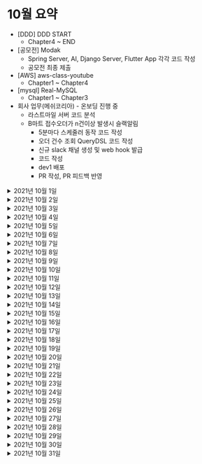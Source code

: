 # 10월 요약
- [DDD] DDD START
  - Chapter4 ~ END
- [공모전] Modak
  - Spring Server, AI, Django Server, Flutter App 각각 코드 작성 
  - 공모전 최종 제출
- [AWS] aws-class-youtube
  - Chapter1 ~ Chapter4
- [mysql] Real-MySQL
  - Chapter1 ~ Chapter3 
- 회사 업무(메쉬코리아) - 온보딩 진행 중
  - 라스트마일 서버 코드 분석
  - B마트 접수오더가 n건이상 발생시 슬랙알림
    - 5분마다 스케줄러 동작 코드 작성
    - 오더 건수 조회 QueryDSL 코드 작성
    - 신규 slack 채널 생성 및 web hook 발급
    - 코드 작성 
    - dev1 배포
    - PR 작성, PR 피드백 반영 

<details> <summary>2021년 10월 1일</summary>

## 회사 업무
- 오더 대기 상태로 변경 코드 분석
- [DDD] DDD START
  - Chapter 4 (90% -> 100%)
  - Chapter 6 (0% -> 100%)
  - Chapter 7 (0% -> 50%)

## 개인 공부
- [Spring] Cloud
  - Chapter3 (0% -> 10%) 

</details>

<details> <summary>2021년 10월 2일</summary>

## 회사 업무

## 개인 공부
- [Spring] Cloud
  - Chapter3 (10% -> 15%) 
- [공모전] Modak
  - Server: AI와의 통신을 위한 intro API 추가, m1전용 mysql 명령어 추가
  - AI: Django REST API에 실제 AI 동작 추가 

</details>

<details> <summary>2021년 10월 3일</summary>

## 회사 업무

## 개인 공부
- [공모전] Modak
  - 회의
    - 앞으로 해야될 일 정리
    - Flutter 업무 분배 
    - Server & AI 시연 및 진행 사항 보고 
  - Server
    - Firestore 연동 및 저장 테스트 
  - Flutter
    - 환경설정 세팅
    - DBRepository 코드리뷰
   

</details>

<details> <summary>2021년 10월 4일</summary>

## 회사 업무

## 개인 공부
- [공모전] Modak
  - Server
    - Firestore 연동 및 Camping 데이터 저장 api 추가
    - querydsl 세팅 
    - 지역별 검색을 위한 groups api 추가
    - 운영형태 검색을 위한 groups api 추가
    - 입자구분(환경) 검색을 위한 groups api 추가 
   

</details>

<details> <summary>2021년 10월 5일</summary>

## 회사 업무
- 오더 정보 변경 코드 분석
- [DDD] DDD START
  - Chapter 7 (50% -> 100%)

## 개인 공부
- [공모전] Modak
  - Server
    - camping 동적 검색 기능 및 페이징 기능 완성
    - groups api URI refactorying
   

</details>

<details> <summary>2021년 10월 6일</summary>

## 회사 업무
- 오더 정보 변경 코드 분석
- [DDD] DDD START
  - Chapter 8 (0% -> 80%)
- msa 스터디 참석
- [AWS] aws-class-youtube 
  - 세팅 완료 

## 개인 공부
- [공모전] Modak
  - Server
    - camping 동적 검색 기능 및 페이징 기능 완성
    - groups api URI refactorying
   

</details>



<details> <summary>2021년 10월 7일</summary>

## 회사 업무
- [DDD] DDD START
  - Chapter 8 (80% -> 100%)
- msa 스터디 참석
- 라스트마일 개발 Talk Talk 미팅 참석


## 개인 공부
   

</details>


<details> <summary>2021년 10월 8일</summary>

## 회사 업무
- [DDD] DDD START
  - Chapter 9 (0% -> 50%)
- [AWS] aws-class-youtube 
  - Chapter 1 (0% -> 100%)

## 개인 공부
- [공모전] Modak
  - Server
    - CampingImage DTO 추가 및 Camping과 연관관계 추가
   

</details>

<details> <summary>2021년 10월 9일</summary>

## 회사 업무

## 개인 공부
- [공모전] Modak
  - Server
    - Swagger 버그 수정
    - Camping 저장할때 Camping의 Image정보 같이 저장되도록 변경
    - Camping 조회 api request를 body에서 parameter로 변경
- [msa]
  - 초기 세팅 완료
   

</details>

<details> <summary>2021년 10월 10일</summary>

## 회사 업무

## 개인 공부
- [공모전] Modak
  - App(Flutter)
    - 검색 UI 기본틀 완성 및 Map 페이지와 연결
  - Server
    - Camping 조회 api에 description 필드 추가 
   
</details>


<details> <summary>2021년 10월 11일</summary>

## 회사 업무

## 개인 공부
- [공모전] Modak
  - App(Flutter)
    - 검색 UI 디자인 수정 및 API와 연동 완성 
  - Server
    - Camping 조회 api에 contentId로 검색할 수 있도록 파라미터 추가 
   
</details>

<details> <summary>2021년 10월 12일</summary>

## 회사 업무
- [DDD] DDD START
  - Chapter 9 (50% -> 100%)
- [AWS] aws-class-youtube 
  - Chapter 2 (0% -> 100%)
  - Chapter 3 (0% -> 100%)
- '오더 과적 및 배송 가이드 메시지 조회' 코드 분석


## 개인 공부
   
</details>


<details> <summary>2021년 10월 13일</summary>

## 회사 업무
- [DDD] DDD START
  - Chapter 10 (0% -> 40%)
- '관제화면 오더 리스트 엑셀 다운로드' 코드 분석
- redis 소개 참여


## 개인 공부
- [공모전] Modak
  - Server
    - request를 dto패키지 포함되게 변경
    - 유저의 정보로 좋아요한 camping들 리스트가 보여지는 User 조회 api 추가
    - 좋아요 기능을 위한 Good 애그리거트 생성 및 생성 api 추가
    - User객체 생성 및 생성 api 추가 
   
</details>


<details> <summary>2021년 10월 14일</summary>

## 회사 업무
- [DDD] DDD START
  - Chapter 10 (40% -> 70%)
- 메쉬톡데이
- [AWS] aws-class-youtube 
  - Chapter 4 (0% -> 100%)


## 개인 공부
- [공모전] Modak
  - Server
    - User 조회시 좋아요 없는 경우에 조회 안되는 버그 수정
    - Camping 조회시 environtment가 없는 경우에 조회 안되는 버그 수정 
   
</details>

<details> <summary>2021년 10월 15일</summary>

## 회사 업무
- [DDD] DDD START
  - Chapter 10 (70% -> 100%)
  - Chapter 11 (0% -> 50%)


## 개인 공부
   
</details>

<details> <summary>2021년 10월 16일</summary>

## 회사 업무


## 개인 공부
- [공모전] Modak
  - App(Flutter)
    - Map Page 마커 기능 추가, 들어올때 바로 현재 위치가 반영되게 기능 구현, 최종적으로 안쓰게되서, Camping Search Page가 메인에 보이도록 변경
    - Camping Search Page 일부 수정 작업
  - Server
    - Camping 조회 API에 name으로 검색하는 기능 추가
   
</details>

<details> <summary>2021년 10월 17일</summary>

## 회사 업무


## 개인 공부
- [공모전] Modak
  - App(Flutter)
    - Camping Search에서 검색한 내용을 CampingSearchResultPage에서 결과가 보여지도록 구성
  - Server
    - Camping 조회시 유저의 email값으로 각 캠핑들을 좋아요 눌렀는지에 대한 값, Thumbnail(대표이미지) 값, 좋아요 갯수 값 추가 
    - SWAGGER 설명 추가 
    - 이미 존재하는 '좋아요' 일 경우에는 저장 안되게 수정
    - '좋아요' 취소 기능 완성
    - '오늘의 캠핑 추천' 기능 추가 

   
</details>

<details> <summary>2021년 10월 18일</summary>

## 회사 업무
- [mysql] Real-MySQL
  - 세팅
- [DDD] DDD START
  - Chapter 11 (50% -> 100%)
- 위클리 미팅

## 개인 공부

   
</details>

<details> <summary>2021년 10월 19일</summary>

## 회사 업무
- [mysql] Real-MySQL
  - Chapter 2 (0% -> 100%)
- [AWS] aws-class-youtube 
  - Chapter 5 (0% -> 80%)
- 오더 생성 ~ 취소 테스트 진행
- Order 테이블(객체) 분석

## 개인 공부
- [공모전] Modak
  - App(Flutter)
    - (Camping Search Page) 버튼 누를 때 색이 변했다가 풀릴 수 있도록 구성, 각 필터마다 1개씩만 누를 수 있게 구성, Progress Bar 색 변경

   
</details>

<details> <summary>2021년 10월 20일</summary>

## 회사 업무
- [mysql] Real-MySQL
  - Chapter 3 (0% -> 5%)
- Order 테이블(객체) 분석
- PR 2개 분석

## 개인 공부
- [공모전] Modak
  - App(Flutter)
    - (Camping Search) 필터 버튼 누른것에 대해서 API로 전달함으로써 동적 검색 기능 완성

   
</details>

<details> <summary>2021년 10월 21일</summary>

## 회사 업무
- [mysql] Real-MySQL
  - Chapter 3 (5% -> 10%)
- Order 테이블(객체) 분석
- 라스트마일 개발 Talk 참여

## 개인 공부
- [공모전] Modak
  - Server
    - (Camping) 캠핑 검색할 때 필터 값 여러개 지정할 수 있도록 구성 
    - (Camping) 기존 캠핑 함수 리팩토링

   
</details>

<details> <summary>2021년 10월 22일</summary>

## 회사 업무
- "B마트 접수오더가 n건이상 발생시 슬랙알림" - 지라 스토리 생성 및 부작업 생성
- "B마트 접수오더가 n건이상 발생시 슬랙알림" - 5분마다 스케줄러 동작 코드 추가, 오더 건수 조회 QueryDSL 작성

## 개인 공부
- [공모전] Modak
  - Server
    - (Camping) 필터 여러개로 검색하는 기능에 name도 검색할 수 있도록 구성
    - (Camping) 필터 제대로 안되던 버그 수정 
  - App(Flutter)
    - (Camping Search) 필터값 여러개로 검색하는 기능 완성

   
</details>

<details> <summary>2021년 10월 23일</summary>

## 회사 업무

## 개인 공부
- [공모전] Modak
  - App(Flutter)
    - (MatchingPage) 디자인 다듬기
    - (DashBoardPage) 디자인 다듬기
    - 전체 페이지에서 색상이 하드코딩 되어 있는 부분을 MainColor를 참조하도록 변경
    - 새로운 폰트 적용 

   
</details>

<details> <summary>2021년 10월 24일</summary>

## 회사 업무

## 개인 공부
- [공모전] Modak
  - App(Flutter)
    - 디자인 다듬기
  - AI
    - Dockerfile과 requirments를 ubuntu에 맞춰서 작업
    - ai 서버 실행 방법 설명 추가
  - Server
    - ncp 서버 세팅, modak-server 배포

   
</details>

<details> <summary>2021년 10월 25일</summary>

## 회사 업무
- "B마트 접수오더가 n건이상 발생시 슬랙알림" 
  - 5분마다 스케줄러 동작 코드 검토
  - 오더 건수 조회 QueryDSL 검토
  - 신규 slack 채널 생성 및 web hook 발급 

## 개인 공부
- [공모전] Modak
  - App(Flutter)
    - (DashBoardPage) 디자인 다듬기

   
</details>

<details> <summary>2021년 10월 26일</summary>

## 회사 업무
- "B마트 접수오더가 n건이상 발생시 슬랙알림" 
  - Slack 알림 코드 작성
- 배송서비스서버거왕의 행차 참석
- 1:1 캐주얼 미팅 참석  

## 개인 공부
- [공모전] Modak
  - App(Flutter)
    - (CampingSearchPage) 다른 페이지로 이동했을 때 재 로딩 안되던 버그 수정, 더보기 버튼 및 접기 버튼 기능 추가 
    - (CampingSearchResultPage) 다른 페이지로 이동했을 때 재 로딩 안되던 버그 수정
    - (DashBoardPage) 디자인 다듬기 

   
</details>

<details> <summary>2021년 10월 27일</summary>

## 회사 업무
- "B마트 접수오더가 n건이상 발생시 슬랙알림" 
  - DBA 쿼리 검수 요청
- "AWS Dev Workshop" 참석

## 개인 공부
- [공모전] Modak
  - AI
    - 전체 Camping embedding을 json으로 저장하는 API추가
    - 개별 Camping embedding을 json으로 저장하는 API추가
    - Camping을 추천하는 API추가
    - Camping을 추천할 때 embedding json을 활용함으로써 gpu없이도 AI가 돌아 갈 수 있도록 성능 최적화

   
</details>

<details> <summary>2021년 10월 28일</summary>

## 회사 업무
- AWS General Immersion Day
- AWS Work shop 실습

## 개인 공부
- [공모전] Modak
  - AI
    - AI에서 최대한 저장되어 있는 것을 활용할 수 있도록 Camping idx 저장 및 활용
    - embedder를 필요한 곳에만 사용함으로써 gpu없이 AI가 빠르게 동작할 수 있도록 구성
  - Server
    - email 입력 없이도 AI 추천 받을 수 있도록 구성
    - Camping을 AI로 추천하는 API 완성

   
</details>

<details> <summary>2021년 10월 29일</summary>

## 회사 업무
- B마트 접수오더가 n건이상 발생시 슬랙알림
  - dev1 배포
  - PR 작성
  - 코드 리뷰 반영

## 개인 공부
- [공모전] Modak
  - Server
    - Camping에서 Facility 애그리거트로 분리하는 작업 완성
    - openapi에서 image를 불러올 때 넘겨받은 contentId부터 시작할 수 있도록 구성 

   
</details>


<details> <summary>2021년 10월 30일</summary>

## 회사 업무

## 개인 공부
- [공모전] Modak
  - App
    - (CampingDetailPage) 문의처가 없을 경우엔 문의처 문구 자체가 안보이게 변경
    - (GoodsPage) 좋아요 문구 변경 
    - (CampingSearch) 필터에 이용시설 버튼 추가 및 이용시설로 검색할 수 있도록 구성 완성
  - Server
    - (Camping) Facility 연관관곌르 이름을 다르게 하고, 기존의 String으로 되어 있는것을 Entity에 추가
    - (Camping) 조회에서 "이용시설", "환경" 데이터 검색 쿼리 속도 최적화
    - (전체) generatedValue를 autu increament으로 사용할 수 있도록 변경
    - (Camping) 조회에서 "이용시설" 검색할 수 있도록 동적쿼리 기능 추가
    - (Camping) "이용시설" 필터 API 추가

   
</details>

<details> <summary>2021년 10월 31일</summary>

## 회사 업무

## 개인 공부
- [공모전] Modak
  - 공모전 ppt 팀원들이랑 같이 제작
  - 공모전 최종 제출

   
</details>